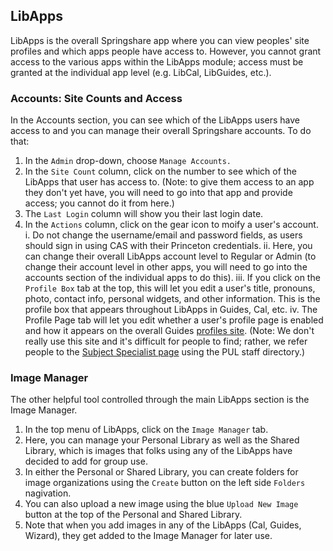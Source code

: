 ## LibApps 

LibApps is the overall Springshare app where you can view peoples' site profiles and which apps people have access to. However, you cannot grant access to the various apps within the LibApps module; access must be granted at the individual app level (e.g. LibCal, LibGuides, etc.).

### Accounts: Site Counts and Access

In the Accounts section, you can see which of the LibApps users have access to and you can manage their overall Springshare accounts. To do that: 

1. In the ```Admin``` drop-down, choose ```Manage Accounts.```
2. In the ```Site Count``` column, click on the number to see which of the LibApps that user has access to. (Note: to give them access to an app they don't yet have, you will need to go into that app and provide access; you cannot do it from here.)
3. The ```Last Login``` column will show you their last login date. 
4. In the ```Actions``` column, click on the gear icon to moify a user's account. 
    i. Do not change the username/email and password fields, as users should sign in using CAS with their Princeton credentials. 
    ii. Here, you can change their overall LibApps account level to Regular or Admin (to change their account level in other apps, you will need to go into the accounts section of the individual apps to do this).
    iii. If you click on the ```Profile Box``` tab at the top, this will let you edit a user's title, pronouns, photo, contact info, personal widgets, and other information. This is the profile box that appears throughout LibApps in Guides, Cal, etc. 
    iv. The Profile Page tab will let you edit whether a user's profile page is enabled and how it appears on the overall Guides [profiles site](https://libguides.princeton.edu/prf.php). (Note: We don't really use this site and it's difficult for people to find; rather, we refer people to the [Subject Specialist page](https://library.princeton.edu/about/staff-directory?area_of_study=All&expertise=1606) using the PUL staff directory.)

### Image Manager

The other helpful tool controlled through the main LibApps section is the Image Manager. 

1. In the top menu of LibApps, click on the ```Image Manager``` tab. 
2. Here, you can manage your Personal Library as well as the Shared Library, which is images that folks using any of the LibApps have decided to add for group use. 
3. In either the Personal or Shared Library, you can create folders for image organizations using the ```Create``` button on the left side ```Folders``` nagivation. 
4. You can also upload a new image using the blue ```Upload New Image``` button at the top of the Personal and Shared Library. 
5. Note that when you add images in any of the LibApps (Cal, Guides, Wizard), they get added to the Image Manager for later use. 